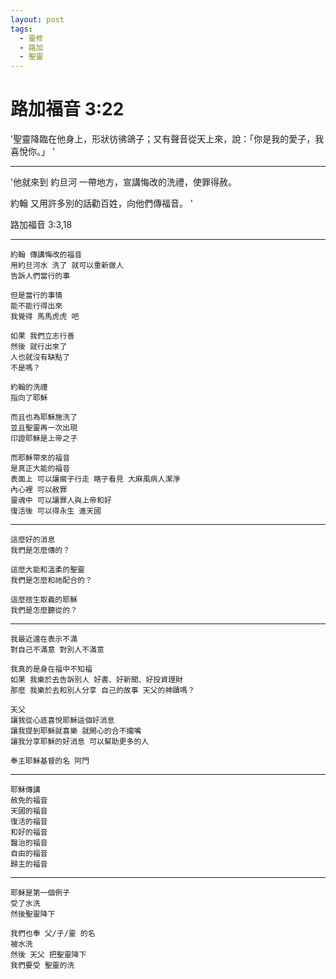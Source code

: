 ```yaml
---
layout: post
tags:
  - 靈修
  - 路加
  - 聖靈
---
```


# 路加福音 3:22

'聖靈降臨在他身上，形狀彷彿鴿子；又有聲音從天上來，說：「你是我的愛子，我喜悅你。」 '

---

'他就來到 約旦河 一帶地方，宣講悔改的洗禮，使罪得赦。 

約翰 又用許多別的話勸百姓，向他們傳福音。 '

路加福音 3:3,18

---

```
約翰 傳講悔改的福音
用約旦河水 洗了 就可以重新做人
告訴人們當行的事

但是當行的事情
能不能行得出來
我覺得 馬馬虎虎 吧

如果 我們立志行善
然後 就行出來了
人也就沒有缺點了
不是嗎？

約翰的洗禮
指向了耶穌

而且也為耶穌施洗了
並且聖靈再一次出現
印證耶穌是上帝之子

而耶穌帶來的福音
是真正大能的福音
表面上 可以讓瘸子行走 瞎子看見 大麻風病人潔淨
內心裡 可以赦罪
靈魂中 可以讓罪人與上帝和好
復活後 可以得永生 進天國
```

---

```
這麼好的消息
我們是怎麼傳的？

這麼大能和溫柔的聖靈
我們是怎麼和祂配合的？

這麼捨生取義的耶穌
我們是怎麼聽從的？
```

---

```
我最近還在表示不滿
對自己不滿意 對別人不滿意

我真的是身在福中不知福
如果 我樂於去告訴別人 好書、好新聞、好投資理財
那麼 我樂於去和別人分享 自己的故事 天父的神蹟嗎？

天父
讓我從心底喜悅耶穌這個好消息
讓我提到耶穌就喜樂 就開心的合不攏嘴
讓我分享耶穌的好消息 可以幫助更多的人

奉主耶穌基督的名 阿門
```

---

```
耶穌傳講 
赦免的福音
天國的福音
復活的福音
和好的福音
醫治的福音
自由的福音
歸主的福音
```

---

```
耶穌是第一個例子
受了水洗
然後聖靈降下

我們也奉 父/子/靈 的名
被水洗
然後 天父 把聖靈降下
我們要受 聖靈的洗
```